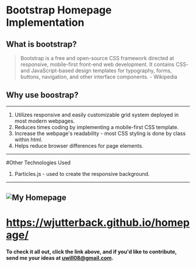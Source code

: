 # Bootstrap Homepage Implementation
## What is bootstrap?
> Bootstrap is a free and open-source CSS framework directed at responsive, mobile-first front-end web development. It contains CSS- and JavaScript-based design templates for typography, forms, buttons, navigation, and other interface components. - Wikipedia
## Why use boostrap?
---
1. Utilizes responsive and easily customizable grid system deployed in most modern webpages.
2. Reduces times coding by implementing a mobile-first CSS template.
3. Increase the webpage's readability - most CSS styling is done by class within html.
4. Helps reduce browser differences for page elements.
---
#Other Technologies Used
1. Particles.js - used to create the responsive background.
---
![My Homepage](/assets/img/markdown.png)
---
# https://wjutterback.github.io/homepage/
#### To check it all out, click the link above, and if you'd like to contribute, send me your ideas at uwill08@gmail.com.
